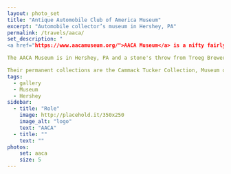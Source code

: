 ```yaml
---
layout: photo_set
title: "Antique Automobile Club of America Museum"
excerpt: "Automobile collector’s museum in Hershey, PA"
permalink: /travels/aaca/
set_description: "
<a href="https://www.aacamuseum.org/">AACA Museum</a> is a nifty fairly large car museum that is a Smithsonian affiliate. They have permanent collections as well as special collections. The first time I visited they had a Lotus exhibit. Several of the owners were in attendance and more than thrilled to talk at length about their various vehicles. Not a shock, if you own a Lotus race car, you're not going to be shy about talking about it.  

The AACA Museum is in Hershey, PA and a stone's throw from Troeg Brewery, Outlet stores, Hershey Park, Hershey's Chocolate World, etc. Makes a nice addition to a Hershey day trip.

Their permanent collections are the Cammack Tucker Collection, Museum of Bus Transportation, the Kissmobile and the Historic Vehicle Association (HVA) display."
tags:
  - gallery
  - Museum
  - Hershey
sidebar:
  - title: "Role"
    image: http://placehold.it/350x250
    image_alt: "logo"
    text: "AACA"
  - title: ""
    text: ""
photos:
    set: aaca
    size: 5
---
```

